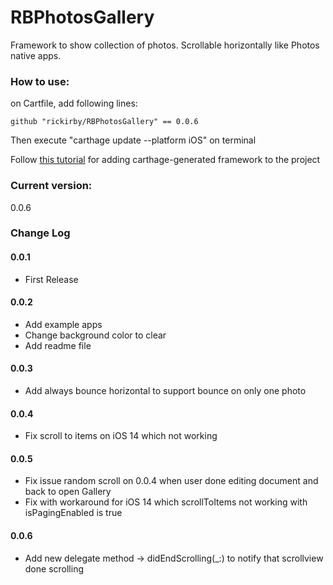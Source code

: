# RBPhotosGallery
Framework to show collection of photos. Scrollable horizontally like Photos native apps.

### How to use:
on Cartfile, add following lines:

```
github "rickirby/RBPhotosGallery" == 0.0.6
```

Then execute "carthage update --platform iOS" on terminal

Follow [this tutorial](https://www.raywenderlich.com/7649117-carthage-tutorial-getting-started) for adding carthage-generated framework to the project

### Current version:
0.0.6

### Change Log
#### 0.0.1
* First Release
    
#### 0.0.2
* Add example apps
* Change background color to clear
* Add readme file
    
#### 0.0.3
* Add always bounce horizontal to support bounce on only one photo
    
#### 0.0.4
* Fix scroll to items on iOS 14 which not working
    
#### 0.0.5
* Fix issue random scroll on 0.0.4 when user done editing document and back to open Gallery
* Fix with workaround for iOS 14 which scrollToItems not working with isPagingEnabled is true

#### 0.0.6
* Add new delegate method -> didEndScrolling(_:) to notify that scrollview done scrolling
